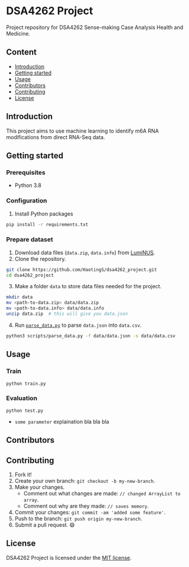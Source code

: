 # DSA4262 Project
Project repository for DSA4262 Sense-making Case Analysis Health and Medicine. 

## Content
- [Introduction](#Introduction)
- [Getting started](#Getting-started)
- [Usage](#Usage)
- [Contributors](#Contributors)
- [Contributing](#Contributing)
- [License](#License)


## Introduction
This project aims to use machine learning to identify m6A RNA modifications from direct RNA-Seq data.


## Getting started
### Prerequisites
- Python 3.8

### Configuration
1. Install Python packages
```bash
pip install -r requirements.txt
```

### Prepare dataset
1. Download data files (`data.zip`, `data.info`) from [LumiNUS](https://luminus.nus.edu.sg).
2. Clone the repository.
```bash
git clone https://github.com/HaotingS/dsa4262_project.git
cd dsa4262_project
```
3. Make a folder `data` to store data files needed for the project.
```bash
mkdir data
mv <path-to-data.zip> data/data.zip
mv <path-to-data.info> data/data.info
unzip data.zip  # this will give you data.json
```
4. Run [`parse_data.py`](scripts/parse_data.py) to parse `data.json` into `data.csv`.
```bash
python3 scripts/parse_data.py -f data/data.json -s data/data.csv
```


## Usage
### Train
```
python train.py
```

### Evaluation
```
python test.py
```
- `some parameter` explaination bla bla bla

## Contributors


## Contributing
1. Fork it!
2. Create your own branch: `git checkout -b my-new-branch`.
3. Make your changes.
   - Comment out what changes are made: `// changed ArrayList to array`.
   - Comment out why are they made: `// saves memory`.
3. Commit your changes: `git commit -am 'added some feature'`.
4. Push to the branch: `git push origin my-new-branch`.
5. Submit a pull request. :smile:


## License
DSA4262 Project is licensed under the [MIT license](./LICENSE).
